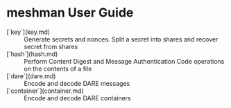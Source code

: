 # meshman User Guide


<dl>
<dt>[`key`](key.md)</dt>
<dd>Generate secrets and nonces. Split a secret into shares and recover secret from shares</dd>
<dt>[`hash`](hash.md)</dt>
<dd>Perform Content Digest and Message Authentication Code operations on the contents of a file</dd>
<dt>[`dare`](dare.md)</dt>
<dd>Encode and decode DARE messages</dd>
<dt>[`container`](container.md)</dt>
<dd>Encode and decode DARE containers</dd>
</dl>

